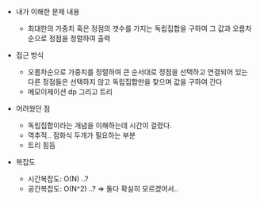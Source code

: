 - 내가 이해한 문제 내용
	- 최대한의 가중치 혹은 정점의 갯수를 가지는 독립집합을 구하여 그 값과 오름차순으로 정점을 정렬하여 출력	

- 접근 방식
	- 오름차순으로 가중치를 정렬하여 큰 순서대로 정점을 선택하고 연결되어 있는 다른 정점들은 선택하지 않고 독립집합만을 찾으며 값을 구하여 간다
	- 메모이제이션 dp 그리고 트리


- 어려웠던 점
	- 독립집합이라는 개념을 이해하는데 시간이 걸렸다.
	- 역추적.. 점화식 두개가 필요하는 부분
	- 트리  힘듬
	
- 복잡도
	- 시간복잡도: O(N) ..?
	- 공간복잡도: O(N^2) ..?
=> 둘다 확실히 모르겠어서..



